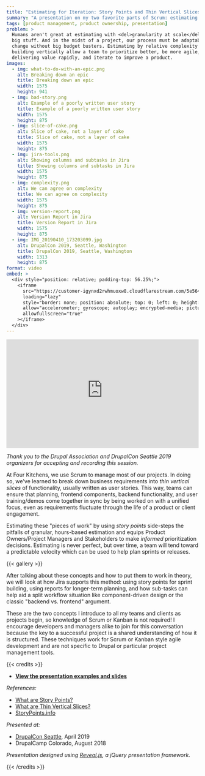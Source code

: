 ```yaml
---
title: "Estimating for Iteration: Story Points and Thin Vertical Slices"
summary: "A presentation on my two favorite parts of Scrum: estimating by complexity and building vertically."
tags: [product management, product ownership, presentation]
problem: >
  Humans aren't great at estimating with <del>granularity at scale</del> lots of
  big stuff. And in the midst of a project, our process must be adaptable to
  change without big budget busters. Estimating by relative complexity and
  building vertically allow a team to prioritize better, be more agile, focus on
  delivering value rapidly, and iterate to improve a product.
images:
  - img: what-to-do-with-an-epic.png
    alt: Breaking down an epic
    title: Breaking down an epic
    width: 1575
    height: 941
  - img: bad-story.png
    alt: Example of a poorly written user story
    title: Example of a poorly written user story
    width: 1575
    height: 875
  - img: slice-of-cake.png
    alt: Slice of cake, not a layer of cake
    title: Slice of cake, not a layer of cake
    width: 1575
    height: 875
  - img: jira-tools.png
    alt: Showing columns and subtasks in Jira
    title: Showing columns and subtasks in Jira
    width: 1575
    height: 875
  - img: complexity.png
    alt: We can agree on complexity
    title: We can agree on complexity
    width: 1575
    height: 875
  - img: version-report.png
    alt: Version Report in Jira
    title: Version Report in Jira
    width: 1575
    height: 875
  - img: IMG_20190410_173203099.jpg
    alt: DrupalCon 2019, Seattle, Washington
    title: DrupalCon 2019, Seattle, Washington
    width: 1313
    height: 875
format: video
embed: >
  <div style="position: relative; padding-top: 56.25%;">
    <iframe
      src="https://customer-igynxd2rwhmuoxw8.cloudflarestream.com/5e564d05b2d879a96b6850a0a17e6d96/iframe?preload=false&poster=https%3A%2F%2Fcustomer-igynxd2rwhmuoxw8.cloudflarestream.com%2F5e564d05b2d879a96b6850a0a17e6d96%2Fthumbnails%2Fthumbnail.jpg%3Ftime%3D%26height%3D600"
      loading="lazy"
      style="border: none; position: absolute; top: 0; left: 0; height: 100%; width: 100%;"
      allow="accelerometer; gyroscope; autoplay; encrypted-media; picture-in-picture;"
      allowfullscreen="true"
    ></iframe>
  </div>
---
```


<div style="position: relative; padding-top: 56.25%;">
  <iframe
    src="https://customer-igynxd2rwhmuoxw8.cloudflarestream.com/5e564d05b2d879a96b6850a0a17e6d96/iframe?preload=true&poster=https%3A%2F%2Fcustomer-igynxd2rwhmuoxw8.cloudflarestream.com%2F5e564d05b2d879a96b6850a0a17e6d96%2Fthumbnails%2Fthumbnail.jpg%3Ftime%3D%26height%3D600"
    loading="lazy"
    style="border: none; position: absolute; top: 0; left: 0; height: 100%; width: 100%;"
    allow="accelerometer; gyroscope; autoplay; encrypted-media; picture-in-picture;"
    allowfullscreen="true"
  ></iframe>
</div>

_Thank you to the Drupal Association and DrupalCon Seattle 2019 organizers for accepting and recording this session._

At Four Kitchens, we use Scrum to manage most of our projects. In doing so,
we've learned to break down business requirements into *thin vertical slices*
of functionality, usually written as user stories. This way, teams can ensure
that planning, frontend components, backend functionality, and user
training/demos come together in sync by being worked on with a unified focus,
even as requirements fluctuate through the life of a product or client
engagement.

Estimating these "pieces of work" by using *story points* side-steps the
pitfalls of granular, hours-based estimation and equips Product Owners/Project
Managers and Stakeholders to make *informed* prioritization decisions.
Estimating is never perfect, but over time, a team will tend toward a
predictable velocity which can be used to help plan sprints or releases.

{{< gallery >}}

After talking about these concepts and how to put them to work in theory, we
will look at how Jira supports this method: using story points for sprint
building, using reports for longer-term planning, and how sub-tasks can help aid
a split workflow situation like component-driven design or the classic "backend
vs. frontend" argument.

These are the two concepts I introduce to all my teams and clients as projects
begin, so knowledge of Scrum or Kanban is not required! I encourage developers
and managers alike to join for this conversation because the key to a successful
project is a shared understanding of how it is structured. These techniques work
for Scrum or Kanban style agile development and are not specific to Drupal or
particular project management tools.

{{< credits >}}

* **[View the presentation examples and slides](https://tsmith512.github.io/estimate-with-points-and-slices/)**

_References:_
* [What are Story Points?](/blog/2017/what-are-story-points/)
* [What are Thin Vertical Slices?](/blog/2017/what-are-thin-vertical-slices/)
* [StoryPoints.info](http://storypoints.info)

_Presented at:_
* [DrupalCon Seattle](https://events.drupal.org/seattle2019/sessions/estimating-iteration-story-points-and-thin-vertical-slices), April 2019
* DrupalCamp Colorado, August 2018

_Presentation designed using [Reveal.js](http://lab.hakim.se/reveal-js/), a jQuery presentation framework._

{{< /credits >}}

